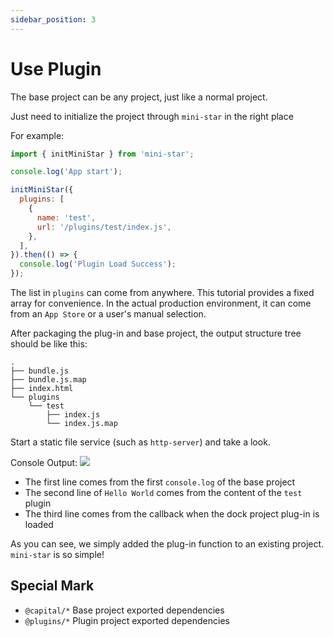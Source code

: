 ```yaml
---
sidebar_position: 3
---
```


# Use Plugin

The base project can be any project, just like a normal project.

Just need to initialize the project through `mini-star` in the right place

For example:
```javascript
import { initMiniStar } from 'mini-star';

console.log('App start');

initMiniStar({
  plugins: [
    {
      name: 'test',
      url: '/plugins/test/index.js',
    },
  ],
}).then(() => {
  console.log('Plugin Load Success');
});
```

The list in `plugins` can come from anywhere. This tutorial provides a fixed array for convenience. In the actual production environment, it can come from an `App Store` or a user's manual selection.

After packaging the plug-in and base project, the output structure tree should be like this:

```
.
├── bundle.js
├── bundle.js.map
├── index.html
└── plugins
    └── test
        ├── index.js
        └── index.js.map
```

Start a static file service (such as `http-server`) and take a look.

Console Output:
![](/img/docs/usePlugin.jpg)

- The first line comes from the first `console.log` of the base project
- The second line of `Hello World` comes from the content of the `test` plugin
- The third line comes from the callback when the dock project plug-in is loaded

As you can see, we simply added the plug-in function to an existing project. `mini-star` is so simple!

## Special Mark
- `@capital/*` Base project exported dependencies
- `@plugins/*` Plugin project exported dependencies
